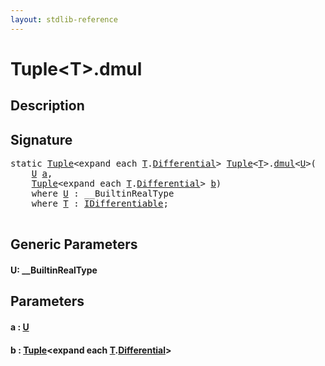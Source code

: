 ```yaml
---
layout: stdlib-reference
---
```


# Tuple\<T\>\.dmul

## Description





## Signature 

<pre>
<span class='code_keyword'>static</span> <a href="../types/tuple-0/index.html" class="code_type">Tuple</a>&lt;<span class="code_keyword">expand</span> <span class="code_keyword">each</span> <a href="../types/tuple-0/index.html#typeparam-T" class="code_type">T</a>.<a href=".html" class="code_type">Differential</a>&gt; <a href="../types/tuple-0/index.html" class="code_type">Tuple</a>&lt;<a href="../types/tuple-0/index.html#typeparam-T" class="code_type">T</a>&gt;.<a href="dmul.html">dmul</a>&lt;<a href="dmul.html#typeparam-U" class="code_type">U</a>&gt;(
    <a href="dmul.html#typeparam-U" class="code_type">U</a> <a href="dmul.html#decl-a" class="code_param">a</a>,
    <a href="../types/tuple-0/index.html" class="code_type">Tuple</a>&lt;<span class="code_keyword">expand</span> <span class="code_keyword">each</span> <a href="../types/tuple-0/index.html#typeparam-T" class="code_type">T</a>.<a href=".html" class="code_type">Differential</a>&gt; <a href="dmul.html#decl-b" class="code_param">b</a>)
    <span class='code_keyword'>where</span> <a href="dmul.html#typeparam-U" class="code_type">U</a> : __BuiltinRealType
    <span class='code_keyword'>where</span> <a href="../types/tuple-0/index.html#typeparam-T" class="code_type">T</a> : <a href="../interfaces/idifferentiable-01/index.html" class="code_type">IDifferentiable</a>;

</pre>

## Generic Parameters

####  <a id="typeparam-U"></a>U: \_\_BuiltinRealType

## Parameters

####  <a id="decl-a"></a>a  : [U](dmul.html#typeparam-U)
####  <a id="decl-b"></a>b  : [Tuple](../types/tuple-0/index.html)\<expand each [T](../types/tuple-0/index.html#typeparam-T)\.[Differential](.html)\>

